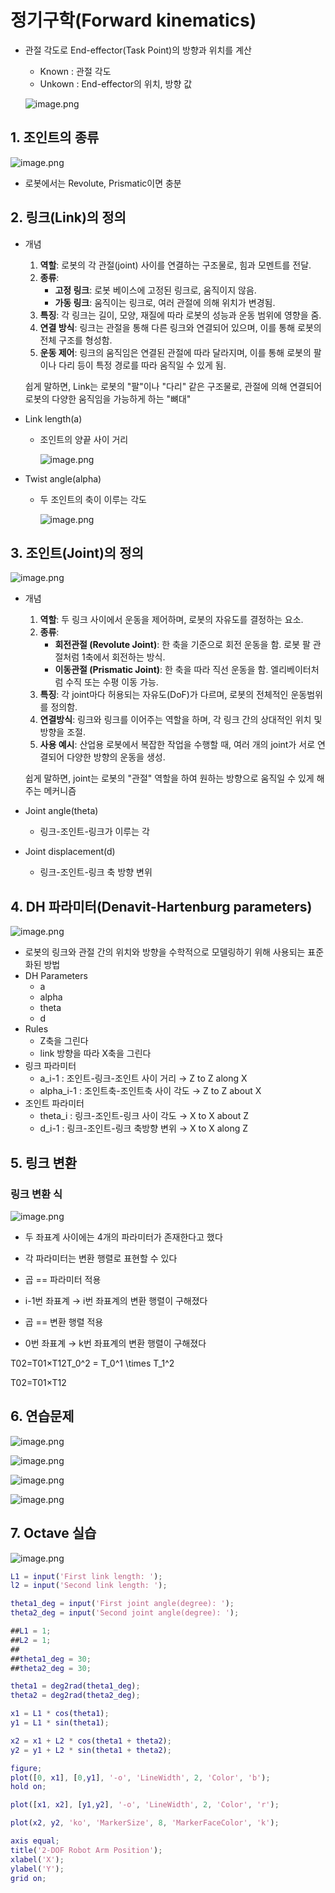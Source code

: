 # 정기구학(Forward kinematics)

- 관절 각도로 End-effector(Task Point)의 방향과 위치를 계산
    - Known : 관절 각도
    - Unkown : End-effector의 위치, 방향 값
    
    ![image.png](https://github.com/SHIN-DONG-UK/Robot-King/blob/master/images/%EC%A0%95%EA%B8%B0%EA%B5%AC%ED%95%99/1.png)
    

## 1. 조인트의 종류

![image.png](https://github.com/SHIN-DONG-UK/Robot-King/blob/master/images/%EC%A0%95%EA%B8%B0%EA%B5%AC%ED%95%99/2.png)

- 로봇에서는 Revolute, Prismatic이면 충분

## 2. 링크(Link)의 정의

- 개념
    1. **역할**: 로봇의 각 관절(joint) 사이를 연결하는 구조물로, 힘과 모멘트를 전달.
    2. **종류**:
        - **고정 링크**: 로봇 베이스에 고정된 링크로, 움직이지 않음.
        - **가동 링크**: 움직이는 링크로, 여러 관절에 의해 위치가 변경됨.
    3. **특징**: 각 링크는 길이, 모양, 재질에 따라 로봇의 성능과 운동 범위에 영향을 줌.
    4. **연결 방식**: 링크는 관절을 통해 다른 링크와 연결되어 있으며, 이를 통해 로봇의 전체 구조를 형성함.
    5. **운동 제어**: 링크의 움직임은 연결된 관절에 따라 달라지며, 이를 통해 로봇의 팔이나 다리 등이 특정 경로를 따라 움직일 수 있게 됨.
    
    쉽게 말하면, Link는 로봇의 "팔"이나 "다리" 같은 구조물로, 관절에 의해 연결되어 로봇의 다양한 움직임을 가능하게 하는 "뼈대"
    
- Link length(a)
    - 조인트의 양끝 사이 거리
        
        ![image.png](https://github.com/SHIN-DONG-UK/Robot-King/blob/master/images/%EC%A0%95%EA%B8%B0%EA%B5%AC%ED%95%99/3.png)
        
- Twist angle(alpha)
    - 두 조인트의 축이 이루는 각도
        
        ![image.png](https://github.com/SHIN-DONG-UK/Robot-King/blob/master/images/%EC%A0%95%EA%B8%B0%EA%B5%AC%ED%95%99/4.png)
        

## 3. 조인트(Joint)의 정의

![image.png](https://github.com/SHIN-DONG-UK/Robot-King/blob/master/images/%EC%A0%95%EA%B8%B0%EA%B5%AC%ED%95%99/5.png)

- 개념
    1. **역할**: 두 링크 사이에서 운동을 제어하며, 로봇의 자유도를 결정하는 요소.
    2. **종류**:
        - **회전관절 (Revolute Joint)**: 한 축을 기준으로 회전 운동을 함. 로봇 팔 관절처럼 1축에서 회전하는 방식.
        - **이동관절 (Prismatic Joint)**: 한 축을 따라 직선 운동을 함. 엘리베이터처럼 수직 또는 수평 이동 가능.
    3. **특징**: 각 joint마다 허용되는 자유도(DoF)가 다르며, 로봇의 전체적인 운동범위를 정의함.
    4. **연결방식**: 링크와 링크를 이어주는 역할을 하며, 각 링크 간의 상대적인 위치 및 방향을 조절.
    5. **사용 예시**: 산업용 로봇에서 복잡한 작업을 수행할 때, 여러 개의 joint가 서로 연결되어 다양한 방향의 운동을 생성.
    
    쉽게 말하면, joint는 로봇의 "관절" 역할을 하여 원하는 방향으로 움직일 수 있게 해주는 메커니즘
    
- Joint angle(theta)
    - 링크-조인트-링크가 이루는 각
- Joint displacement(d)
    - 링크-조인트-링크 축 방향 변위

## 4. DH 파라미터(Denavit-Hartenburg parameters)

![image.png](https://github.com/SHIN-DONG-UK/Robot-King/blob/master/images/%EC%A0%95%EA%B8%B0%EA%B5%AC%ED%95%99/5.png)

- 로봇의 링크와 관절 간의 위치와 방향을 수학적으로 모델링하기 위해 사용되는 표준화된 방법
- DH Parameters
    - a
    - alpha
    - theta
    - d
- Rules
    - Z축을 그린다
    - link 방향을 따라 X축을 그린다
- 링크 파라미터
    - a_i-1 : 조인트-링크-조인트 사이 거리 → Z to Z along X
    - alpha_i-1 : 조인트축-조인트축 사이 각도 → Z to Z about X
- 조인트 파라미터
    - theta_i : 링크-조인트-링크 사이 각도 → X to X about Z
    - d_i-1 : 링크-조인트-링크 축방향 변위 → X to X along Z

## 5. 링크 변환

### 링크 변환 식

![image.png](https://prod-files-secure.s3.us-west-2.amazonaws.com/f0d09fab-f760-445a-969a-74459f3b88cd/9f54303e-9a7a-41f1-acb4-dab75f8989cf/image.png)

- 두 좌표계 사이에는 4개의 파라미터가 존재한다고 했다
- 각 파라미터는 변환 행렬로 표현할 수 있다

- 곱 == 파라미터 적용
- i-1번 좌표계 → i번 좌표계의 변환 행렬이 구해졌다

- 곱 == 변환 행렬 적용
- 0번 좌표계 → k번 좌표계의 변환 행렬이 구해졌다

T02=T01×T12T_0^2 = T_0^1 \times T_1^2

T02=T01×T12

## 6. 연습문제

![image.png](https://prod-files-secure.s3.us-west-2.amazonaws.com/f0d09fab-f760-445a-969a-74459f3b88cd/20871519-c102-4fa7-b1c2-29d5a486385e/image.png)

![image.png](https://prod-files-secure.s3.us-west-2.amazonaws.com/f0d09fab-f760-445a-969a-74459f3b88cd/3a16b2cc-1ec7-4f32-b1a5-22281f2b65f7/image.png)

![image.png](https://prod-files-secure.s3.us-west-2.amazonaws.com/f0d09fab-f760-445a-969a-74459f3b88cd/056ff7e4-67fb-41ff-ac8d-564ce04833b7/image.png)

![image.png](https://prod-files-secure.s3.us-west-2.amazonaws.com/f0d09fab-f760-445a-969a-74459f3b88cd/bdf7e7d3-4f8b-4975-820d-89702a494a54/image.png)

## 7. Octave 실습

![image.png](https://prod-files-secure.s3.us-west-2.amazonaws.com/f0d09fab-f760-445a-969a-74459f3b88cd/8eb740dd-a384-44a0-9289-3d0ba33ea88b/image.png)

```matlab
L1 = input('First link length: ');
l2 = input('Second link length: ');

theta1_deg = input('First joint angle(degree): ');
theta2_deg = input('Second joint angle(degree): ');

##L1 = 1;
##L2 = 1;
##
##theta1_deg = 30;
##theta2_deg = 30;

theta1 = deg2rad(theta1_deg);
theta2 = deg2rad(theta2_deg);

x1 = L1 * cos(theta1);
y1 = L1 * sin(theta1);

x2 = x1 + L2 * cos(theta1 + theta2);
y2 = y1 + L2 * sin(theta1 + theta2);

figure;
plot([0, x1], [0,y1], '-o', 'LineWidth', 2, 'Color', 'b');
hold on;

plot([x1, x2], [y1,y2], '-o', 'LineWidth', 2, 'Color', 'r');

plot(x2, y2, 'ko', 'MarkerSize', 8, 'MarkerFaceColor', 'k');

axis equal;
title('2-DOF Robot Arm Position');
xlabel('X');
ylabel('Y');
grid on;
```
